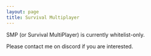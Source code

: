 ```yaml
---
layout: page
title: Survival Multiplayer
---
```


SMP (or Survival MultiPlayer) is currently whitelist-only.

Please contact me on discord if you are interested.
